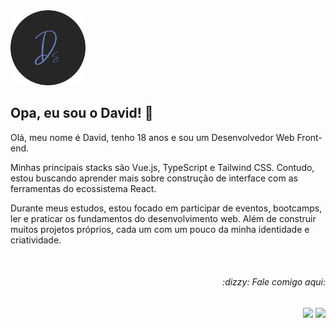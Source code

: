 <img src="./Favicon Ds.png" style="width: 120px" />

## Opa, eu sou o David! :wave:

Olá, meu nome é David, tenho 18 anos e sou um Desenvolvedor Web Front-end.

Minhas principais stacks são Vue.js, TypeScript e Tailwind CSS. Contudo, estou buscando aprender mais sobre construção de interface com as ferramentas do ecossistema React.

Durante meus estudos, estou focado em participar de eventos, bootcamps, ler e praticar os fundamentos do desenvolvimento web. Além de construir muitos projetos próprios, cada um com um pouco da minha identidade e criatividade.

<br>

<div align="right">
  <h6>:dizzy: Fale comigo aqui:</h6>
  <a href="https://www.linkedin.com/in/davsilvam/" target="_blank"><img src="https://img.shields.io/badge/LinkedIn-212121?style=for-the-badge&logo=linkedin&logoColor=5780c2"/></a>
  <a href="https://www.instagram.com/davsilvam_/" target="_blank"><img src="https://img.shields.io/badge/Instagram-212121?style=for-the-badge&logo=instagram&logoColor=5780c2"/></a>
</div>
